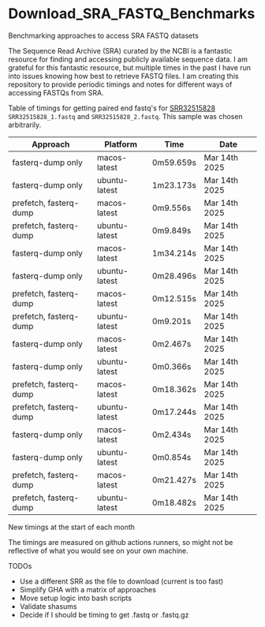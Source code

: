 # Download_SRA_FASTQ_Benchmarks
Benchmarking approaches to access SRA FASTQ datasets

The Sequence Read Archive (SRA) curated by the NCBI is a fantastic resource for finding and accessing publicly available sequence data.
I am grateful for this fantastic resource, but multiple times in the past I have run into issues knowing how best to retrieve FASTQ files.
I am creating this repository to provide periodic timings and notes for different ways of accessing FASTQs from SRA.

Table of timings for getting paired end fastq's for
[SRR32515828](https://trace.ncbi.nlm.nih.gov/Traces/?view=run_browser&acc=SRR32515828&display=metadata)
 `SRR32515828_1.fastq` and `SRR32515828_2.fastq`. This sample was chosen arbitrarily.

| Approach | Platform | Time | Date |
| -------- | -------- | ---- | ---- |
| fasterq-dump only | macos-latest | 0m59.659s | Mar 14th 2025 |
| fasterq-dump only | ubuntu-latest | 1m23.173s | Mar 14th 2025 |
| prefetch, fasterq-dump | macos-latest | 0m9.556s | Mar 14th 2025 |
| prefetch, fasterq-dump | ubuntu-latest | 0m9.849s | Mar 14th 2025 |
| fasterq-dump only | macos-latest | 1m34.214s | Mar 14th 2025 |
| fasterq-dump only | ubuntu-latest | 0m28.496s | Mar 14th 2025 |
| prefetch, fasterq-dump | macos-latest | 0m12.515s | Mar 14th 2025 |
| prefetch, fasterq-dump | ubuntu-latest | 0m9.201s | Mar 14th 2025 |
| fasterq-dump only | macos-latest | 0m2.467s | Mar 14th 2025 |
| fasterq-dump only | ubuntu-latest | 0m0.366s | Mar 14th 2025 |
| prefetch, fasterq-dump | macos-latest | 0m18.362s | Mar 14th 2025 |
| prefetch, fasterq-dump | ubuntu-latest | 0m17.244s | Mar 14th 2025 |
| fasterq-dump only | macos-latest | 0m2.434s | Mar 14th 2025 |
| fasterq-dump only | ubuntu-latest | 0m0.854s | Mar 14th 2025 |
| prefetch, fasterq-dump | macos-latest | 0m21.427s | Mar 14th 2025 |
| prefetch, fasterq-dump | ubuntu-latest | 0m18.482s | Mar 14th 2025 |

New timings at the start of each month

The timings are measured on github actions runners, so might not be reflective of
what you would see on your own machine.

TODOs
- Use a different SRR as the file to download (current is too fast)
- Simplify GHA with a matrix of approaches
- Move setup logic into bash scripts
- Validate shasums
- Decide if I should be timing to get .fastq or .fastq.gz